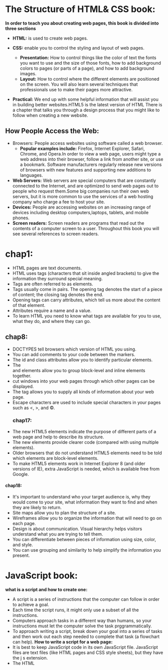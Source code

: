 # The Structure of HTML& CSS book:
**In order to teach you about creating web pages, 
this book is divided into three sections**
- **HTML:** is used to create web pages. 
- **CSS:** enable you to control the styling and layout of web pages.

  - **Presentation:** How to control things like the color of text      the fonts you want to use and the size of those fonts, how to add 
    background colors to pages (or parts of a page), and how to add 
    background images.
  - **Layout:** How to control where the different elements are 
    positioned on the screen. You will also learn several techniques 
    that professionals use to make their pages more attractive.
- **Practical:** We end up with some helpful information that will      assist you in building better websites.HTML5 is the latest version    of HTML There is a chapter that talks you through a design process    that you might like to follow when creating a new website.

## How People Access the Web:
- Browsers: People access websites using software called a web          browser.
  - **Popular examples include:**
    Firefox, Internet Explorer, Safari, Chrome, and Opera.In order to view a web page, users might type a web address into their browser, follow a link from another site, or use a bookmark.
    Software manufacturers regularly release new versions of browsers with new features and supporting new additions to languages.
- **Web Servers:** Web servers are special computers that are           constantly connected to the Internet, and are optimized to send web   pages out to people who request them.Some big companies run their     own web servers, but it is more common to use the services of a web   hosting   company who charge a fee to host your site.
- **Devices:** People are accessing websites on an increasing range     of devices including desktop computers,laptops, tablets, and mobile 
  phones. 
- **Screen readers:** Screen readers are programs that read out the     contents of a computer screen to a user. Throughout this book you     will see several references to screen readers.
# chap1:  
- HTML pages are text documents.
- HTML uses tags (characters that sit inside angled brackets) to give   the information they surround special meaning.
- Tags are often referred to as elements.
- Tags usually come in pairs. The opening tag denotes the start of a    piece of content; the closing tag denotes the end.
- Opening tags can carry attributes, which tell us more about the       content of that element.
- Attributes require a name and a value.
- To learn HTML you need to know what tags are available for you to     use, what they do, and where they can go.

## chap8: 
- DOCTYPES tell browsers which version of HTML you using.
- You can add comments to your code between the <!-- and --> markers.
- The id and class attributes allow you to identify particular          elements.
- The <div> and <span> elements allow you to group block-level and      inline elements together.
- <iframes> cut windows into your web pages through which other pages   can be displayed.
- The <meta> tag allows you to supply all kinds of information about    your web page.
- Escape characters are used to include special characters in your      pages such as <, >, and ©.
  ### chap17:
- The new HTML5 elements indicate the purpose of different parts of a   web page and help to describe its structure.
- The new elements provide clearer code (compared with using multiple   <div> elements).
- Older browsers that do not understand HTML5 elements need to be       told which elements are block-level elements.
- To make HTML5 elements work in Internet Explorer 8 (and older         versions of IE), extra JavaScript is needed, which is available       free from Google.
#### chap18: 
- It's important to understand who your target audience is, why they    would come to your site, what information they want to find and       when they are likely to return.
- Site maps allow you to plan the structure of a site.
- Wireframes allow you to organize the information that will need to    go on each page.
- Design is about communication. Visual hierarchy helps visitors        understand what you are trying to tell them.
- You can differentiate between pieces of information using size,       color, and style. 
- You can use grouping and similarity to help simplify the              information you present.
# JavaScript book:
**what is a script and how to create one:**
- A script is a series of instructions that the computer can follow     in order to achieve a goal. 
- Each time the script runs, it might only use a subset of all the      instructions. 
- Computers approach tasks in a different way than humans, so your      instructions must let the computer solve the task prggrammatically. 
- To approach writing a script, break down your goal into 
  a series of tasks and then work out each step needed 
  to complete that task (a flowchart can help).
**How to write a script for a web page:**
- It is best to keep JavaScript code in its own JavaScript file.        JavaScript files are text files (like HTML pages and CSS style        sheets), but they have the j s extension. 
- The HTML <script> element is used in HTML pages to tell the browser   to load the JavaScript file (rather like the <link> element can be    used to load a CSS file). 
- If you view the source code of the page in the browser,the            JavaScript will not have changed the HTML,because the script works    with the model of the web page that the browser has created.
